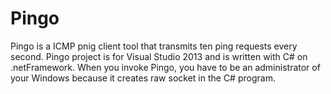 # Pingo

Pingo is a ICMP pnig client tool that transmits ten ping requests every second.
Pingo project is for Visual Studio 2013 and is written with C# on .netFramework.
When you invoke Pingo, you have to be an administrator of your Windows because
it creates raw socket in the C# program.

